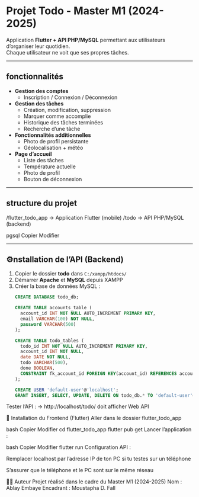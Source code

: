 # Projet Todo - Master M1 (2024-2025)

Application **Flutter + API PHP/MySQL** permettant aux utilisateurs d’organiser leur quotidien.  
Chaque utilisateur ne voit que ses propres tâches.  

---

## fonctionnalités

- **Gestion des comptes**
  - Inscription / Connexion / Déconnexion
- **Gestion des tâches**
  - Création, modification, suppression
  - Marquer comme accomplie
  - Historique des tâches terminées
  - Recherche d’une tâche
- **Fonctionnalités additionnelles**
  - Photo de profil persistante
  - Géolocalisation + météo
- **Page d’accueil**
  - Liste des tâches
  - Température actuelle
  - Photo de profil
  - Bouton de déconnexion

---

## structure du projet

/flutter_todo_app → Application Flutter (mobile)
/todo → API PHP/MySQL (backend)

pgsql
Copier
Modifier

---

## ⚙nstallation de l’API (Backend)

1. Copier le dossier **todo** dans `C:/xampp/htdocs/`
2. Démarrer **Apache** et **MySQL** depuis XAMPP
3. Créer la base de données MySQL :
   ```sql
   CREATE DATABASE todo_db;

   CREATE TABLE accounts_table (
     account_id INT NOT NULL AUTO_INCREMENT PRIMARY KEY,
     email VARCHAR(100) NOT NULL,
     password VARCHAR(500)
   );

   CREATE TABLE todo_tables (
     todo_id INT NOT NULL AUTO_INCREMENT PRIMARY KEY,
     account_id INT NOT NULL,
     date DATE NOT NULL,
     todo VARCHAR(500),
     done BOOLEAN,
     CONSTRAINT fk_account_id FOREIGN KEY(account_id) REFERENCES accounts_table(account_id)
   );

   CREATE USER 'default-user'@'localhost';
   GRANT INSERT, SELECT, UPDATE, DELETE ON todo_db.* TO 'default-user'@'localhost';
Tester l’API :
→ http://localhost/todo/ doit afficher Web API

📱 Installation du Frontend (Flutter)
Aller dans le dossier flutter_todo_app

bash
Copier
Modifier
cd flutter_todo_app
flutter pub get
Lancer l’application :

bash
Copier
Modifier
flutter run
Configuration API :

Remplacer localhost par l’adresse IP de ton PC si tu testes sur un téléphone

S’assurer que le téléphone et le PC sont sur le même réseau

👨‍🎓 Auteur
Projet réalisé dans le cadre du Master M1 (2024-2025)
Nom : Ablay Embaye
Encadrant : Moustapha D. Fall
